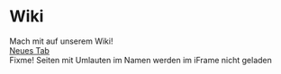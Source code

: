 # Wiki


<div class="row">
<div class="span4">Mach mit auf unserem Wiki!</div>
<div class="span1 offset7"><a class="btn" href="http://wireless.subsignal.org" target="_blank">Neues&nbsp;Tab</a></div>
</div>
<div class="row">	 	
<div class="span6"><span class="label label-warning">Fixme!</span> Seiten mit Umlauten im Namen werden im iFrame nicht geladen</div>
</div>
<div>&nbsp;</div>